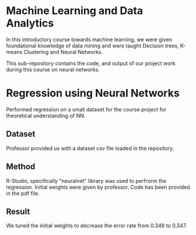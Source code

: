# Machine Learning and Data Analytics

In this introductory course towards machine learning, we were given foundational knowledge of data mining and were taught Decision trees, K-means Clustering and Neural Networks.

This sub-repository contains the code, and output of our project work during this course on neural networks.

# Regression using Neural Networks
Performed regression on a small dataset for the course project for theoretical understanding of NN.

## Dataset
Professor provided us with a dataset csv file loaded in the repository.

## Method
R-Studio, specifically "neuralnet" library was used to perfrorm the regression. Initial weights were given by professor. Code has been provided in the pdf file.

## Result
We tuned the initial weights to decrease the error rate from 0.349 to 0.347.
